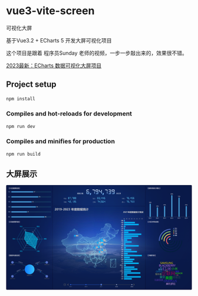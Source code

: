 # vue3-vite-screen

可视化大屏

基于Vue3.2 + ECharts 5 开发大屏可视化项目

这个项目是跟着 程序员Sunday 老师的视频，一步一步敲出来的，效果很不错。

[2023最新：ECharts 数据可视化大屏项目](https://www.bilibili.com/video/BV1yu411E7cm?p=1&vd_source=4c524e8e506ca061863d2041deba2db8)

## Project setup

```
npm install
```

### Compiles and hot-reloads for development

```
npm run dev
```

### Compiles and minifies for production

```
npm run build
```

## 大屏展示

![大屏展示.png](show.png)
